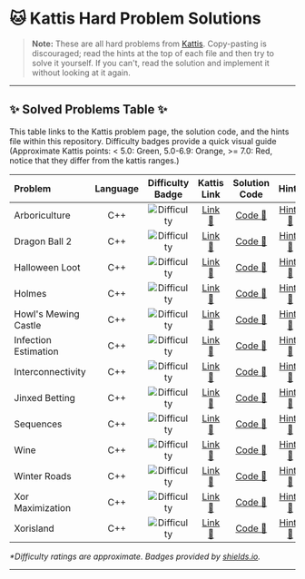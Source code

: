 # 🐱 Kattis Hard Problem Solutions

> **Note:** These are all hard problems from [Kattis](https://open.kattis.com/). Copy-pasting is discouraged; read the hints at the top of each file and then try to solve it yourself. If you can't, read the solution and implement it without looking at it again. 


---

## ✨ Solved Problems Table ✨

This table links to the Kattis problem page, the solution code, and the hints file within this repository. Difficulty badges provide a quick visual guide (Approximate Kattis points: < 5.0: Green, 5.0-6.9: Orange, >= 7.0: Red, notice that they differ from the kattis ranges.)

| Problem                 | Language | Difficulty Badge | Kattis Link  | Solution Code  | Hints |
| :---------------------- | :------: | :--------------: | :-----------------: | :----------------: | :---------: |
| Arboriculture           |   C++    | ![Difficulty](https://raster.shields.io/badge/Kattis-7.5-red.png) | [Link 🔗](https://open.kattis.com/problems/arboriculture) | [Code 📄](https://github.com/RaduTeodorProsie/Kattis/blob/main/arboriculture/arboriculture.cpp) | [Hints 📝](https://github.com/RaduTeodorProsie/Kattis/blob/main/arboriculture/hints.txt) |
| Dragon Ball 2           |   C++    | ![Difficulty](https://raster.shields.io/badge/Kattis-5.7-orange.png) | [Link 🔗](https://open.kattis.com/problems/dragonball2)   | [Code 📄](https://github.com/RaduTeodorProsie/Kattis/blob/main/dragonball2/dragonball2.cpp)     | [Hints 📝](https://github.com/RaduTeodorProsie/Kattis/blob/main/dragonball2/hints.txt)   |
| Halloween Loot          |   C++    | ![Difficulty](https://raster.shields.io/badge/Kattis-6.4-orange.png) | [Link 🔗](https://open.kattis.com/problems/halloweenloot) | [Code 📄](https://github.com/RaduTeodorProsie/Kattis/blob/main/halloween_loot/haloween_loot.cpp) | [Hints 📝](https://github.com/RaduTeodorProsie/Kattis/blob/main/halloween_loot/hints.txt) |
| Holmes                  |   C++    | ![Difficulty](https://raster.shields.io/badge/Kattis-6.3-orange.png) | [Link 🔗](https://open.kattis.com/problems/holmes)        | [Code 📄](https://github.com/RaduTeodorProsie/Kattis/blob/main/holmes/holmes.cpp)             | [Hints 📝](https://github.com/RaduTeodorProsie/Kattis/blob/main/holmes/hints.txt)        |
| Howl's Mewing Castle    |   C++    | ![Difficulty](https://raster.shields.io/badge/Kattis-7.4-red.png) | [Link 🔗](https://open.kattis.com/problems/howlsmewingcastle)| [Code 📄](https://github.com/RaduTeodorProsie/Kattis/blob/main/howls_mewing_castle/howls_mewing_castle.cpp) | [Hints 📝](https://github.com/RaduTeodorProsie/Kattis/blob/main/howls_mewing_castle/hints.txt) |
| Infection Estimation    |   C++    | ![Difficulty](https://raster.shields.io/badge/Kattis-8.9-red.png) | [Link 🔗](https://open.kattis.com/problems/infectionestimation)| [Code 📄](https://github.com/RaduTeodorProsie/Kattis/blob/main/infectionestimation/infectionestimation.cpp) | [Hints 📝](https://github.com/RaduTeodorProsie/Kattis/blob/main/infectionestimation/hints.txt) |
| Interconnectivity       |   C++    | ![Difficulty](https://raster.shields.io/badge/Kattis-6.9-orange.png) | [Link 🔗](https://open.kattis.com/problems/interconnectivitymeasure)| [Code 📄](https://github.com/RaduTeodorProsie/Kattis/blob/main/interconnectivity/interconnectivity.cpp) | [Hints 📝](https://github.com/RaduTeodorProsie/Kattis/blob/main/interconnectivity/hints.txt) |
| Jinxed Betting          |   C++    | ![Difficulty](https://raster.shields.io/badge/Kattis-7.6-red.png) | [Link 🔗](https://open.kattis.com/problems/jinxedbetting) | [Code 📄](https://github.com/RaduTeodorProsie/Kattis/blob/main/jinxedbetting/jinxedbetting.cpp) | [Hints 📝](https://github.com/RaduTeodorProsie/Kattis/blob/main/jinxedbetting/hints.txt) |
| Sequences               |   C++    | ![Difficulty](https://raster.shields.io/badge/Kattis-5.9-orange.png) | [Link 🔗](https://open.kattis.com/problems/sequences)     | [Code 📄](https://github.com/RaduTeodorProsie/Kattis/blob/main/sequences/sequences.cpp)       | [Hints 📝](https://github.com/RaduTeodorProsie/Kattis/blob/main/sequences/hints.txt)     |
| Wine                    |   C++    | ![Difficulty](https://raster.shields.io/badge/Kattis-8.2-red.png) | [Link 🔗](https://open.kattis.com/problems/wine)          | [Code 📄](https://github.com/RaduTeodorProsie/Kattis/blob/main/wine/wine.cpp)               | [Hints 📝](https://github.com/RaduTeodorProsie/Kattis/blob/main/wine/hints.txt)          |
| Winter Roads            |   C++    | ![Difficulty](https://raster.shields.io/badge/Kattis-9.4-red.png) | [Link 🔗](https://open.kattis.com/problems/winterroads)   | [Code 📄](https://github.com/RaduTeodorProsie/Kattis/blob/main/winter_roads/winter_roads.cpp)   | [Hints 📝](https://github.com/RaduTeodorProsie/Kattis/blob/main/winter_roads/hints.txt)   |
| Xor Maximization        |   C++    | ![Difficulty](https://raster.shields.io/badge/Kattis-6.8-red.png) | [Link 🔗](https://open.kattis.com/problems/xormax)| [Code 📄](https://github.com/RaduTeodorProsie/Kattis/blob/main/xor_maximization/xor_maximization.cpp) | [Hints 📝](https://github.com/RaduTeodorProsie/Kattis/blob/main/xor_maximization/hints.txt) |
| Xorisland               |   C++    | ![Difficulty](https://raster.shields.io/badge/Kattis-7.0-red.png) | [Link 🔗](https://open.kattis.com/problems/xorisland)     | [Code 📄](https://github.com/RaduTeodorProsie/Kattis/blob/main/xorisland/xorisland.cpp)       | [Hints 📝](https://github.com/RaduTeodorProsie/Kattis/blob/main/xorisland/hints.txt)     |

*\*Difficulty ratings are approximate. Badges provided by [shields.io](https://shields.io/).*

---
